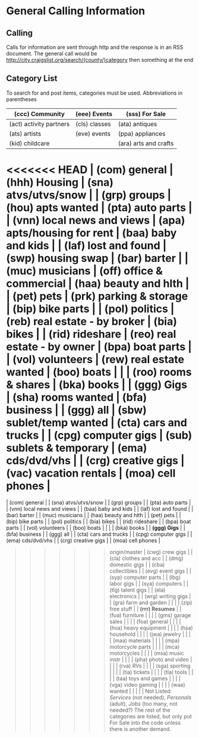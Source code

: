 # General Calling Information

## Calling

Calls for information are sent through http and the response is in an RSS document.
The general call would be http://city.craigslist.org/search/(county/)category then something at the end

## Category List

To search for and post items, categories must be used.
Abbreviations in parentheses

| (ccc) Community				| (eee) Events					| (sss) For Sale				|
| ----------------------------- | ----------------------------- | ----------------------------- |
| (act) activity partners		| (cls) classes					| (ata) antiques				| 
| (ats) artists					| (eve) events					| (ppa) appliances				| 
| (kid) childcare				|								| (ara) arts and crafts			| 
<<<<<<< HEAD
| (com) general					| **(hhh) Housing** 			| (sna) atvs/utvs/snow			| 
| (grp) groups					| (hou) apts wanted				| (pta) auto parts				| 
| (vnn) local news and views	| (apa) apts/housing for rent	| (baa) baby and kids			| 
| (laf) lost and found			| (swp) housing swap			| (bar) barter					| 
| (muc) musicians				| (off) office & commercial		| (haa) beauty and hlth			| 
| (pet) pets					| (prk) parking & storage		| (bip) bike parts				| 
| (pol) politics				| (reb) real estate - by broker	| (bia) bikes					| 
| (rid) rideshare				| (reo) real estate - by owner	| (bpa) boat parts				| 
| (vol) volunteers				| (rew) real estate wanted		| (boo) boats					| 
|								| (roo) rooms & shares			| (bka) books					|
| **(ggg) Gigs**				| (sha) rooms wanted			| (bfa) business				| 
| (ggg) all						| (sbw) sublet/temp wanted		| (cta) cars and trucks			| 
| (cpg) computer gigs			| (sub) sublets & temporary		| (ema) cds/dvd/vhs				| 
| (crg) creative gigs			| (vac) vacation rentals		| (moa) cell phones				| 
=======
| (com) general					|								| (sna) atvs/utvs/snow			| 
| (grp) groups					|								| (pta) auto parts				| 
| (vnn) local news and views	|								| (baa) baby and kids			| 
| (laf) lost and found			|								| (bar) barter					| 
| (muc) musicians				|								| (haa) beauty and hlth			| 
| (pet) pets					|								| (bip) bike parts				| 
| (pol) politics				|								| (bia) bikes					| 
| (rid) rideshare				|								| (bpa) boat parts				| 
| (vol) volunteers				|								| (boo) boats					| 
|								|								| (bka) books					|
| **(ggg) Gigs**				|								| (bfa) business				| 
| (ggg) all						|								| (cta) cars and trucks			| 
| (cpg) computer gigs			|								| (ema) cds/dvd/vhs				| 
| (crg) creative gigs			|								| (moa) cell phones				| 
>>>>>>> origin/master
| (cwg) crew gigs				|								| (cla) clothes and acc			| 
| (dmg) domestic gigs			|								| (cba) collectibles			| 
| (evg) event gigs				|								| (syp) computer parts			| 
| (lbg) labor gigs				|								| (sya) computers				| 
| (tlg) talent gigs				|								| (ela) electronics				| 
| (wrg) writing gigs			|								| (gra) farm and garden			| 
|								|								| (zip) free stuff				| 
| **(rrr) Resumes**				|								| (fua) furniture				| 
|								|								| (gms) garage sales			| 
|								|								| (foa) general					| 
|								|								| (hva) heavy equipment			| 
|								|								| (hsa) household				| 
|								|								| (jwa) jewelry					| 
|								|								| (maa) materials				| 
|								|								| (mpa) motorcycle parts		| 
|								|								| (mca) motorcycles				| 
|								|								| (msa) music instr				| 
|								|								| (pha) photo and video			| 
|								|								| (rva) RVs						| 
|								|								| (sga) sporting				| 
|								|								| (tia) tickets					| 
|								|								| (tla) tools					| 
|								|								| (taa) toys and games			| 
|								|								| (vga) video gaming			| 
|								|								| (waa) wanted					| 
|								|								|  								|
Not Listed: *Services* (not needed), *Personals* (adult), *Jobs* (too many, not needed?)
The rest of the categories are listed, but only put For Sale into the code unless there is another demand.













